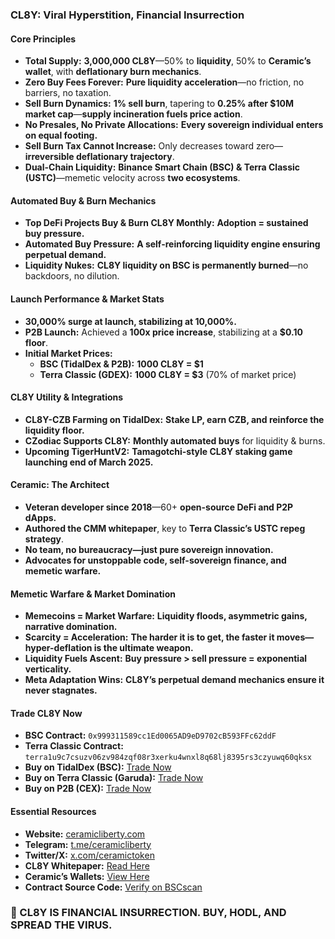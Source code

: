 ### **CL8Y: Viral Hyperstition, Financial Insurrection**

#### **Core Principles**

- **Total Supply:** **3,000,000 CL8Y**—50% to **liquidity**, 50% to **Ceramic’s wallet**, with **deflationary burn mechanics**.
- **Zero Buy Fees Forever:** **Pure liquidity acceleration**—no friction, no barriers, no taxation.
- **Sell Burn Dynamics:** **1% sell burn**, tapering to **0.25% after $10M market cap**—**supply incineration fuels price action**.
- **No Presales, No Private Allocations:** **Every sovereign individual enters on equal footing.**
- **Sell Burn Tax Cannot Increase:** Only decreases toward zero—**irreversible deflationary trajectory**.
- **Dual-Chain Liquidity:** **Binance Smart Chain (BSC) & Terra Classic (USTC)**—memetic velocity across **two ecosystems**.

#### **Automated Buy & Burn Mechanics**

- **Top DeFi Projects Buy & Burn CL8Y Monthly:** **Adoption = sustained buy pressure.**
- **Automated Buy Pressure:** **A self-reinforcing liquidity engine ensuring perpetual demand.**
- **Liquidity Nukes:** **CL8Y liquidity on BSC is permanently burned**—no backdoors, no dilution.

#### **Launch Performance & Market Stats**

- **30,000% surge at launch, stabilizing at 10,000%.**
- **P2B Launch:** Achieved a **100x price increase**, stabilizing at a **$0.10 floor**.
- **Initial Market Prices:**
  - **BSC (TidalDex & P2B):** **1000 CL8Y = $1**
  - **Terra Classic (GDEX):** **1000 CL8Y = $3** (70% of market price)

#### **CL8Y Utility & Integrations**

- **CL8Y-CZB Farming on TidalDex:** **Stake LP, earn CZB, and reinforce the liquidity floor.**
- **CZodiac Supports CL8Y:** **Monthly automated buys** for liquidity & burns.
- **Upcoming TigerHuntV2:** **Tamagotchi-style CL8Y staking game launching end of March 2025.**

#### **Ceramic: The Architect**

- **Veteran developer since 2018**—60+ **open-source DeFi and P2P dApps.**
- **Authored the CMM whitepaper**, key to **Terra Classic’s USTC repeg strategy**.
- **No team, no bureaucracy—just pure sovereign innovation.**
- **Advocates for unstoppable code, self-sovereign finance, and memetic warfare.**

#### **Memetic Warfare & Market Domination**

- **Memecoins = Market Warfare:** **Liquidity floods, asymmetric gains, narrative domination.**
- **Scarcity = Acceleration:** **The harder it is to get, the faster it moves—hyper-deflation is the ultimate weapon.**
- **Liquidity Fuels Ascent:** **Buy pressure > sell pressure = exponential verticality.**
- **Meta Adaptation Wins:** **CL8Y’s perpetual demand mechanics ensure it never stagnates.**

#### **Trade CL8Y Now**

- **BSC Contract:** `0x999311589cc1Ed0065AD9eD9702cB593FFc62ddF`
- **Terra Classic Contract:** `terra1u9c7csuzv06zv984zqf08r3xerku4wnxl8q68lj8395rs3czyuwq60qksx`
- **Buy on TidalDex (BSC):** [Trade Now](https://tidaldex.com/swap?outputCurrency=0x999311589cc1Ed0065AD9eD9702cB593FFc62ddF)
- **Buy on Terra Classic (Garuda):** [Trade Now](https://garuda-defi.org/market/terra1cmzz33488chsw6usmq7g2nuu7yuwhd6lctdhuj2t660xahwkhvms3d5ufr)
- **Buy on P2B (CEX):** [Trade Now](https://p2pb2b.com/trade/CL8Y_USDT/)

#### **Essential Resources**

- **Website:** [ceramicliberty.com](https://ceramicliberty.com)
- **Telegram:** [t.me/ceramicliberty](https://t.me/ceramicliberty)
- **Twitter/X:** [x.com/ceramictoken](https://x.com/ceramictoken)
- **CL8Y Whitepaper:** [Read Here](https://ceramicliberty.com/cl8y-whitepaper/)
- **Ceramic’s Wallets:** [View Here](https://ceramicliberty.com/ceramics-wallet-list/)
- **Contract Source Code:** [Verify on BSCscan](https://bscscan.com/address/0x999311589cc1Ed0065AD9eD9702cB593FFc62ddF)

### **🚀 CL8Y IS FINANCIAL INSURRECTION. BUY, HODL, AND SPREAD THE VIRUS.**
